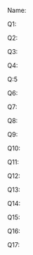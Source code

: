 Name:

Q1:



Q2:


Q3:


Q4:


Q:5



Q6:



Q7:


Q8:


Q9:


Q10:


Q11:



Q12:


Q13:


Q14:


Q15:



Q16:


Q17:



